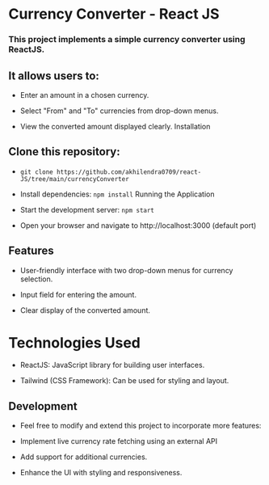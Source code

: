 # Currency Converter - React JS

### This project implements a simple currency converter using ReactJS. 
## It allows users to:

- Enter an amount in a chosen currency.
  
- Select "From" and "To" currencies from drop-down menus.
  
- View the converted amount displayed clearly.
Installation

## Clone this repository: 
- ` git clone https://github.com/akhilendra0709/react-JS/tree/main/currencyConverter `
- Install dependencies: `npm install`
Running the Application

- Start the development server: `npm start`
- Open your browser and navigate to http://localhost:3000 (default port)
## Features

- User-friendly interface with two drop-down menus for currency selection.
  
- Input field for entering the amount.
  
- Clear display of the converted amount.
  
# Technologies Used

- ReactJS: JavaScript library for building user interfaces.
  
- Tailwind (CSS Framework): Can be used for styling and layout.

## Development

- Feel free to modify and extend this project to incorporate more features:

- Implement live currency rate fetching using an external API 
- Add support for additional currencies.
- Enhance the UI with styling and responsiveness.